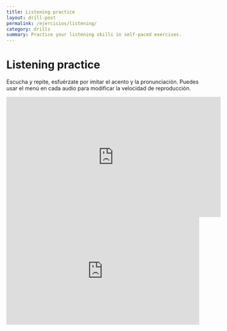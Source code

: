 ```yaml
---
title: Listening practice
layout: drill-post
permalink: /ejercicios/listening/
category: drills
summary: Practice your listening skills in self-paced exercises. 
---
```


# Listening practice

Escucha y repite, esfuérzate por imitar el acento y la pronunciación. Puedes usar el menú en cada audio para modificar la velocidad de reproducción.

<iframe width="560" height="315" src="https://www.youtube.com/embed/videoseries?list=PLnzuXz_0et0iHttybSG8Q0-Cx9u4B3Fr4" title="YouTube video player" frameborder="0" allow="accelerometer; autoplay; clipboard-write; encrypted-media; gyroscope; picture-in-picture" allowfullscreen></iframe>

<style>.embedtool {position: relative;height: 0;padding-top: 56%;overflow: hidden;max-width: 100%;} .embedtool iframe, .embedtool object, .embedtool embed { position: absolute; top: 0; left: 0; width: 100%; height: 100%; } .embedtool .fluid-vids {position: initial !important}</style><div class="embedtool"><iframe src="https://www.youtube.com/embed/videoseries?list=PLnzuXz_0et0iHttybSG8Q0-Cx9u4B3Fr4?cc_load_policy=1" title="YouTube video player" frameborder="0" allow="accelerometer; autoplay; clipboard-write; encrypted-media; gyroscope; picture-in-picture" allowfullscreen></iframe></div>

<!--
<table class="listening-drill">
    <thead>
        <th>Topic</th>
        <th>Script</th>
        <th>Audio</th>
    </thead>
    <tfoot>
        <td colspan="3">&nbsp;</td>
    </tfoot>
    <tbody>
        <td>Occupations</td>
        <td>I am an artist / I´m an artist</td>
        <td>
            <audio controls src="/assets/audio/Le01Un01Ls01-01.wav">
                Tu navegador no soporta el elemento <code>audio</code>.
            </audio>
        </td>
    </tbody>
</table>
-->